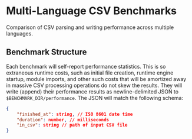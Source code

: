 # Multi-Language CSV Benchmarks

Comparison of CSV parsing and writing performance across multiple languages.

## Benchmark Structure

Each benchmark will self-report performance statistics. This is so extraneous runtime costs, such as initial file creation, runtime engine startup, module imports, and other such costs that will be amortized away in massive CSV processing operations do not skew the results. They will write (append) their performance results as newline-delimited JSON to `$BENCHMARK_DIR/performance`. The JSON will match the following schema:

```json
{
    "finished_at": string, // ISO 8601 date time
    "duration": number, // milliseconds
    "in_csv": string // path of input CSV file
}
```
